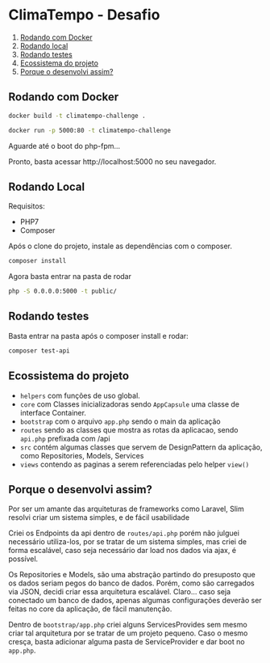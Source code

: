 # ClimaTempo - Desafio

1. [Rodando com Docker](#rodando-com-docker)
2. [Rodando local](#rodando-local)
3. [Rodando testes](#testes)
4. [Ecossistema do projeto](#ecossistema-do-projeto)
5. [Porque o desenvolvi assim?](#porque-o-desenvolvi-assim?)

## Rodando com Docker

```bash
docker build -t climatempo-challenge .
```

```bash
docker run -p 5000:80 -t climatempo-challenge
```

Aguarde até o boot do php-fpm...

Pronto, basta acessar http://localhost:5000 no seu navegador.

## Rodando Local

Requisitos:

- PHP7
- Composer

Após o clone do projeto, instale as dependências com o composer.
```bash
composer install
```

Agora basta entrar na pasta de rodar
```bash
php -S 0.0.0.0:5000 -t public/
```

## Rodando testes

Basta entrar na pasta após o composer install e rodar:

```bash
composer test-api
```

## Ecossistema do projeto

- `helpers` com funções de uso global.
- `core` com Classes inicializadoras sendo `AppCapsule` uma classe de interface Container.
- `bootstrap` com o arquivo `app.php` sendo o main da aplicação
- `routes` sendo as classes que mostra as rotas da aplicacao, sendo `api.php` prefixada com /api
- `src` contém algumas classes que servem de DesignPattern da aplicação, como Repositories, Models, Services
- `views` contendo as paginas a serem referenciadas pelo helper `view()`

## Porque o desenvolvi assim?

Por ser um amante das arquiteturas de frameworks como Laravel, Slim resolvi criar um sistema simples, e de fácil usabilidade

Criei os Endpoints da api dentro de `routes/api.php` porém não julguei necessário utiliza-los, por se tratar de um sistema simples, mas criei de forma escalável, caso seja necessário dar load nos dados via ajax, é possível.

Os Repositories e Models, são uma abstração partindo do presuposto que os dados seriam pegos do banco de dados. Porém, como são carregados via JSON, decidi criar essa arquitetura escalável. Claro... caso seja conectado um banco de dados, apenas algumas configurações deverão ser feitas no core da aplicação, de fácil manutenção.

Dentro de `bootstrap/app.php` criei alguns ServicesProvides sem mesmo criar tal arquitetura por se tratar de um projeto pequeno. Caso o mesmo cresça, basta adicionar alguma pasta de ServiceProvider e dar boot no `app.php`.

